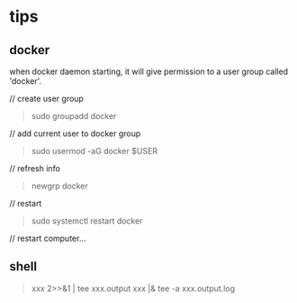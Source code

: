 # tips

## docker

when docker daemon starting, it will give permission 
to a user group called 'docker'. 

// create user group
> sudo groupadd docker

// add current user to docker group
> sudo usermod -aG docker $USER

// refresh info
> newgrp docker

// restart
> sudo systemctl restart docker

// restart computer...


## shell

> xxx 2>>&1 | tee xxx.output
> xxx |& tee -a xxx.output.log
